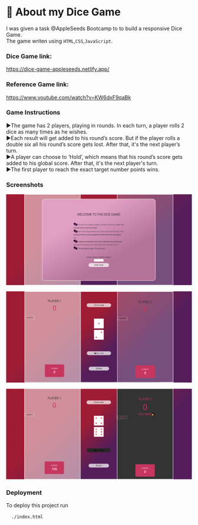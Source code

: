 # 🎲 About my Dice Game

I was given a task @AppleSeeds Bootcamp to to build a responsive Dice Game.<br>
The game writen using `HTML`,`CSS`,`JavaScript`.

### Dice Game link:

https://dice-game-appleseeds.netlify.app/

### Reference Game link:

https://www.youtube.com/watch?v=KW6dxF9qaBk

### Game Instructions

▶The game has 2 players, playing in rounds. In each turn, a player rolls 2 dice as many times as he wishes.<br>
▶Each result will get added to his round’s score. But if the player rolls a double six all his round’s score gets lost. After that, it's the next player’s turn.<br>
▶A player can choose to ‘Hold’, which means that his round’s score gets added to his global score. After that, it's the next player's turn.<br>
▶The first player to reach the exact target number points wins.

### Screenshots

![Alt text](/Assets/welcome_photo.pnj.PNG)

![plot](/Assets/%E2%80%8F%E2%80%8Fthe_game.PNG)

![plot](/Assets/wining_photo.png)

### Deployment

To deploy this project run

```bash
  ./index.html
```
